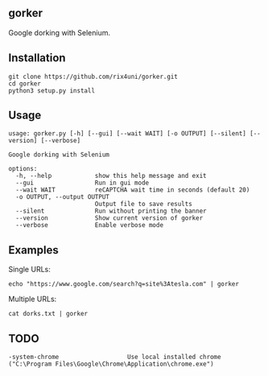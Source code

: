 ## gorker

Google dorking with Selenium.

## Installation
```
git clone https://github.com/rix4uni/gorker.git
cd gorker
python3 setup.py install
```

## Usage
```
usage: gorker.py [-h] [--gui] [--wait WAIT] [-o OUTPUT] [--silent] [--version] [--verbose]

Google dorking with Selenium

options:
  -h, --help            show this help message and exit
  --gui                 Run in gui mode
  --wait WAIT           reCAPTCHA wait time in seconds (default 20)
  -o OUTPUT, --output OUTPUT
                        Output file to save results
  --silent              Run without printing the banner
  --version             Show current version of gorker
  --verbose             Enable verbose mode
```

## Examples

Single URLs:
```
echo "https://www.google.com/search?q=site%3Atesla.com" | gorker
```

Multiple URLs:
```
cat dorks.txt | gorker
```

## TODO
```
-system-chrome                   Use local installed chrome ("C:\Program Files\Google\Chrome\Application\chrome.exe")
```